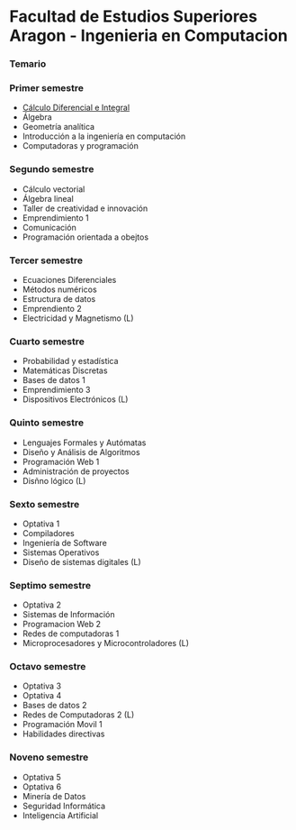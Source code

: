 # Facultad de Estudios Superiores Aragon - Ingenieria en Computacion

### **Temario**

### Primer semestre

* [Cálculo Diferencial e Integral](github.com)
* Álgebra
* Geometría analítica
* Introducción a la ingeniería en computación
* Computadoras y programación

### Segundo semestre

* Cálculo vectorial 
* Álgebra lineal
* Taller de creatividad e innovación
* Emprendimiento 1
* Comunicación 
* Programación orientada a obejtos

### Tercer semestre
    
* Ecuaciones Diferenciales
* Métodos numéricos
* Estructura de datos
* Emprendiento 2
* Electricidad y Magnetismo (L)

### Cuarto semestre

* Probabilidad y estadística
* Matemáticas Discretas
* Bases de datos 1
* Emprendimiento 3
* Dispositivos Electrónicos (L)

### Quinto semestre

* Lenguajes Formales y Autómatas 
* Diseño y Análisis de Algoritmos
* Programación Web 1 
* Administración de proyectos
* Disñno lógico (L)

### Sexto semestre 

* Optativa 1
* Compiladores
* Ingeniería de Software
* Sistemas Operativos
* Diseño de sistemas digitales (L)

### Septimo semestre

* Optativa 2
* Sistemas de Información
* Programacion Web 2
* Redes de computadoras 1 
* Microprocesadores y Microcontroladores (L)

### Octavo semestre

* Optativa 3 
* Optativa 4
* Bases de datos 2
* Redes de Computadoras 2 (L)
* Programación Movil 1 
* Habilidades directivas

### Noveno semestre

* Optativa 5
* Optativa 6
* Minería de Datos
* Seguridad Informática
* Inteligencia Artificial







